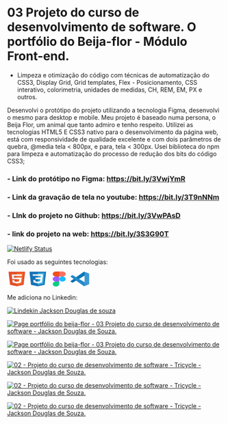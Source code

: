 # 03 Projeto do curso de desenvolvimento de software. O portfólio do Beija-flor - Módulo Front-end.

 - Limpeza e otimização do código com técnicas de automatização do CSS3, Display Grid,
Grid templates, Flex - Posicionamento, CSS interativo, colorimetria, unidades de medidas, CH, REM, EM, PX e outros.

Desenvolvi o protótipo do projeto utilizando a tecnologia Figma, desenvolvi o mesmo para desktop e mobile. Meu projeto é baseado numa persona, o Beija Flor, um animal que tanto admiro e tenho respeito. Utilizei as tecnologias HTML5 E CSS3 nativo para o desenvolvimento da página web, está com responsividade de qualidade excelente e com dois parâmetros de quebra, @media tela < 800px, e para,  tela < 300px. Usei biblioteca do npm para limpeza e automatização do processo de redução dos bits do código CSS3;


### - Link do protótipo no Figma: https://bit.ly/3VwjYmR

### - Link da gravação de tela no youtube: https://bit.ly/3T9nNNm 

### - LInk do projeto no Github: https://bit.ly/3VwPAsD

### - link do projeto na web: https://bit.ly/3S3G90T

 [![Netlify Status](https://api.netlify.com/api/v1/badges/5c78f316-4e76-45f6-9194-b39517ca443c/deploy-status)](https://app.netlify.com/sites/portfolio-beijaflor/deploys)

Foi usado as seguintes tecnologias: 

<p dir="auto">
<img src="https://raw.githubusercontent.com/devicons/devicon/master/icons/html5/html5-original.svg" alt="Jackson Douglas de Souza -HTML" height="35" width="45" >
<img src="https://raw.githubusercontent.com/devicons/devicon/master/icons/css3/css3-original.svg" alt="Jackson Douglas de Souza -CSS" height="35" width="45" >
<img src="https://github.com/devicons/devicon/blob/master/icons/figma/figma-original.svg" alt="Jackson Douglas de Souza -Figma" height="35" width="45">
<img src="https://github.com/devicons/devicon/blob/master/icons/vscode/vscode-original.svg" alt="Jackson Douglas de Souza-vscode" height="35" width="45">
</p>


<p>
Me adiciona no Linkedin: 
<div align-items="left">
<a href="https://www.linkedin.com/in/jacksondouglasdesouza" target="_blank">
<img src="https://img.shields.io/badge/LinkedIn-0077B5?style=for-the-badge&logo=linkedin&logoColor=white" alt=" Lindekin Jackson Douglas de souza" >
</p>


<img
  src="https://blogger.googleusercontent.com/img/b/R29vZ2xl/AVvXsEgDbwtOtIjxHkgaM4el3Yfks_VpCy49D4F8FndwjOgZOjHv3WTau1uytU8S_8Ci5G2IRtI0Xx5CO3AfTK3RE_gwPD3_wZcM7y4D5vC6wnBVpb3owJTS_RRu9R18PZLULelD5U-WkYmt3pNd5_8GNOijFUXKXxaFtwQqzHK8BYw6wQ6ReXr6LuHBlz_Z/s3012/beija-flor-desktop.png"
  alt="Page portfólio do beija-flor - 03 Projeto do curso de desenvolvimento de software - Jackson Douglas de Souza."
/>


<img
  src="https://blogger.googleusercontent.com/img/b/R29vZ2xl/AVvXsEgB1azMTU4c8rx4B7Q3zcUW8x3anyIubLOMw_mZ1jTqP4HExaRpFHnbPWdKZ2A5zHZ89Z2fxUEjEWl8tPuA8f9frJmT_39bctZKXHFo3I6e4_BsWN1-1sXGeaGomxi-I8ajBT1luRhRvbIBSqDCv_icp1nNE70hoWLb4FPPe_uHhwLksWyRlnjVYnnv/s4721/mobile%20_%20Tela%20_%20800.png"
  alt="Page portfólio do beija-flor - 03 Projeto do curso de desenvolvimento de software - Jackson Douglas de Souza."
/>

<img
  src="https://blogger.googleusercontent.com/img/b/R29vZ2xl/AVvXsEgEGe5KxQPPrVITtUJlJsoPK_mG76WJ1BGz61-F-ARrgIlEiyqSZsFQWr6eexf2w7P6A47FvXJ2c3UIcMA9nlDvexdopqfTUGmf-OUrZfFZZgi5uzi5zIFly4fWRZWCUFjWhkm4gZUTIyxruSXH6vsiS5xQL-UCuf8td0vPrDj4tHVoUrj8ISzHaghY/w640-h360/002-giphy%20.gif"
  alt="02 - Projeto do curso de desenvolvimento de software - Tricycle - Jackson Douglas de Souza."
/>

<img
  src="https://blogger.googleusercontent.com/img/b/R29vZ2xl/AVvXsEifPAmF_Z-72vut5DQ3AaNFEw34Sf5rOYBrjfSW8B9ZFj9ihpm-WD8oWhjAGalbccgxuF5g7zUHgKkStiGSOUDnJfci793N9rQctF1fzKdG-0CyzZ_5xNVnXtoE7h-qDl_twd4zG8CMhWGyN7_NGlvaDng5qaJMDjiyrzzOdEj3cC9VktAuctjUVmPK/w640-h360/003-giphy%20.gif"
  alt="02 - Projeto do curso de desenvolvimento de software - Tricycle - Jackson Douglas de Souza."
/>

<img
  src="https://blogger.googleusercontent.com/img/b/R29vZ2xl/AVvXsEjipVOeAetOPKQHXvH3ajoF6WtDAzeXdREM4QK3oHqnpYDhna_woU266tIFWQhKXMtitglIxVzrt4096_9f2D2DDZc1kHfWcGzDpSDe3CRwDrAWb_6bKXReGXxfiqRtMeE2gRVf4_4SyXJKS-6d2orgg3vMuWhANjipQ9SMygNaBWhZf1gh-OUfvZ0o/w640-h360/004-giphy%20.gif"
  alt="02 - Projeto do curso de desenvolvimento de software - Tricycle - Jackson Douglas de Souza."
/>

